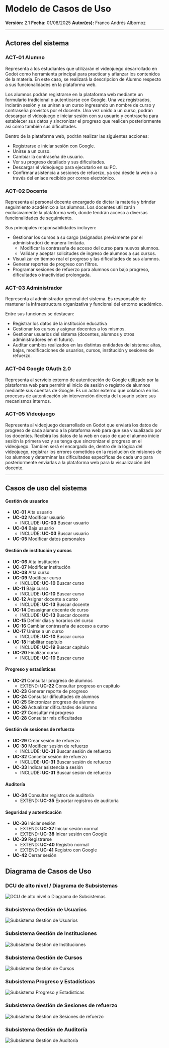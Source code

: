 # Modelo de Casos de Uso

**Versión:** 2.1
**Fecha:** 01/08/2025
**Autor(es):** Franco Andrés Albornoz

---

## Actores del sistema

### ACT-01 Alumno

Representa a los estudiantes que utilizarán el videojuego desarrollado en Godot como herramienta principal para practicar y afianzar los contenidos de la materia. En este caso, se realizará la descripcion de Alumno respecto a sus funcionalidades en la plataforma web.

Los alumnos podrán registrarse en la plataforma web mediante un formulario tradicional o autenticarse con Google. Una vez registrados, inciarán sesión y se uniran a un curso ingresando un nombre de curso y contraseña provistos por el docente. Una vez unido a un curso, podrán descargar el videojuego e iniciar sesión con su usuario y contraseña para establecer sus datos y sincronizar el progreso que realicen posteriormente asi como también sus dificultades.

Dentro de la plataforma web, podrán realizar las siguientes acciones:

- Registrarse e iniciar sesión con Google.
- Unirse a un curso.
- Cambiar la contraseña de usuario.
- Ver su progreso detallado y sus dificultades.
- Descargar el videojuego para ejecutarlo en su PC.
- Confirmar asistencia a sesiones de refuerzo, ya sea desde la web o a través del enlace recibido por correo electrónico.

### ACT-02 Docente

Representa al personal docente encargado de dictar la materia y brindar seguimiento académico a los alumnos. Los docentes utilizarán exclusivamente la plataforma web, donde tendrán acceso a diversas funcionalidades de seguimiento.

Sus principales responsabilidades incluyen:

- Gestionar los cursos a su cargo (asignados previamente por el administrador) de manera limitada.
  - Modificar la contraseña de acceso del curso para nuevos alumnos.
  - Validar y aceptar solicitudes de ingreso de alumnos a sus cursos.
- Visualizar en tiempo real el progreso y las dificultades de sus alumnos.
- Generar reportes de progreso con filtros.
- Programar sesiones de refuerzo para alumnos con bajo progreso, dificultades o inactividad prolongada.

### ACT-03 Administrador

Representa al administrador general del sistema. Es responsable de mantener la infraestructura organizativa y funcional del entorno académico.

Entre sus funciones se destacan:

- Registrar los datos de la institución educativa
- Gestionar los cursos y asignar docentes a los mismos.
- Gestionar usuarios del sistema (docentes, alumnos y otros administradores en el futuro).
- Auditar cambios realizados en las distintas entidades del sistema: altas, bajas, modificaciones de usuarios, cursos, institución y sesiones de refuerzo.

### ACT-04 Google OAuth 2.0

Representa al servicio externo de autenticación de Google utilizado por la plataforma web para permitir el inicio de sesión o registro de alumnos mediante sus cuentas de Google. Es un actor externo que colabora en los procesos de autenticación sin intervención directa del usuario sobre sus mecanismos internos.

### ACT-05 Videojuego

Representa al videojuego desarrollado en Godot que enviará los datos de progreso de cada alumno a la plataforma web para que sea visualizado por los docentes. Recibirá los datos de la web en caso de que el alumno inicie sesión la primera vez y se tenga que sincronizar el progreso en el videojuego. Tambien será el encargado de, dentro de la lógica del videojuego, registrar los errores cometidos en la resolución de misiones de los alumnos y determinar las dificultades específicas de cada uno para posteriormente enviarlas a la plataforma web para la visualización del docente.

---

## Casos de uso del sistema

#### Gestión de usuarios

- **UC-01** Alta usuario
- **UC-02** Modificar usuario
  - INCLUDE: **UC-03** Buscar usuario
- **UC-04** Baja usuario
  - INCLUDE: **UC-03** Buscar usuario
- **UC-05** Modificar datos personales

#### Gestión de institución y cursos

- **UC-06** Alta institución
- **UC-07** Modificar institución
- **UC-08** Alta curso
- **UC-09** Modificar curso
  - INCLUDE: **UC-10** Buscar curso
- **UC-11** Baja curso
  - INCLUDE: **UC-10** Buscar curso
- **UC-12** Asignar docente a curso
  - INCLUDE: **UC-13** Buscar docente
- **UC-14** Desasignar docente de curso
  - INCLUDE: **UC-13** Buscar docente
- **UC-15** Definir días y horarios del curso
- **UC-16** Cambiar contraseña de acceso a curso
- **UC-17** Unirse a un curso
  - INCLUDE: **UC-10** Buscar curso
- **UC-18** Habilitar capítulo
  - INCLUDE: **UC-19** Buscar capítulo
- **UC-20** Finalizar curso
  - INCLUDE: **UC-10** Buscar curso

#### Progreso y estadísticas

- **UC-21** Consultar progreso de alumnos
  - EXTEND: **UC-22** Consultar progreso en capítulo
- **UC-23** Generar reporte de progreso
- **UC-24** Consultar dificultades de alumnos
- **UC-25** Sincronizar progreso de alumno
- **UC-26** Actualizar dificultades de alumno
- **UC-27** Consultar mi progreso
- **UC-28** Consultar mis dificultades

#### Gestión de sesiones de refuerzo

- **UC-29** Crear sesión de refuerzo
- **UC-30** Modificar sesión de refuerzo
  - INCLUDE: **UC-31** Buscar sesión de refuerzo
- **UC-32** Cancelar sesión de refuerzo
  - INCLUDE: **UC-31** Buscar sesión de refuerzo
- **UC-33** Indicar asistencia a sesión
  - INCLUDE: **UC-31** Buscar sesión de refuerzo

#### Auditoría

- **UC-34** Consultar registros de auditoría
  - EXTEND: **UC-35** Exportar registros de auditoría

#### Seguridad y autenticación

- **UC-36** Iniciar sesión
  - EXTEND: **UC-37** Iniciar sesión normal
  - EXTEND: **UC-38** Inicar sesión con Google
- **UC-39** Registrarse
  - EXTEND: **UC-40** Registro normal
  - EXTEND: **UC-41** Registro con Google
- **UC-42** Cerrar sesión

## Diagrama de Casos de Uso

### DCU de alto nivel / Diagrama de Subsistemas

![DCU de alto nivel o Diagrama de Subsistemas](/docs/requisitos/casos-de-uso/diagrama-casos-de-uso/DCU_AltoNivel.png)

### Subsistema Gestión de Usuarios

![Subsistema Gestión de Usuarios](/docs/requisitos/casos-de-uso/diagrama-casos-de-uso/SUBSISTEMA_GestionUsuarios.png)

### Subsistema Gestión de Instituciones

![Subsistema Gestión de Instituciones](/docs/requisitos/casos-de-uso/diagrama-casos-de-uso/SUBSISTEMA_GestionInstituciones.png)

### Subsistema Gestión de Cursos

![Subsistema Gestión de Cursos](/docs/requisitos/casos-de-uso/diagrama-casos-de-uso/SUBSISTEMA_GestionCursos.png)

### Subsistema Progreso y Estadísticas

![Subsistema Progreso y Estadísticas](/docs/requisitos/casos-de-uso/diagrama-casos-de-uso/SUBSISTEMA_ProgresoEstadisticas.png)

### Subsistema Gestión de Sesiones de refuerzo

![Subsistema Gestión de Sesiones de refuerzo](/docs/requisitos/casos-de-uso/diagrama-casos-de-uso/SUBSISTEMA_GestionSesionesRefuerzo.png)

### Subsistema Gestión de Auditoría

![Subsistema Gestión de Auditoría](/docs/requisitos/casos-de-uso/diagrama-casos-de-uso/SUBSISTEMA_GestionAuditoria.png)
